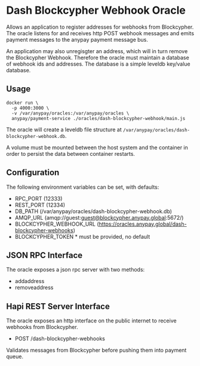 # Dash Blockcypher Webhook Oracle

Allows an application to register addresses for webhooks from Blockcypher. The
oracle listens for and receives http POST webhook messages and emits payment
messages to the anypay payment message bus.

An application may also unregisgter an address, which will in turn remove the
Blockcypher Webhook. Therefore the oracle must maintain a database of webhook
ids and addresses. The database is a simple leveldb key/value database.

## Usage

```
docker run \
  -p 4000:3000 \
  -v /var/anypay/oracles:/var/anypay/oracles \
  anypay/payment-service ./oracles/dash-blockcypher-webhook/main.js
```

The oracle will create a leveldb file structure at
`/var/anypay/oracles/dash-blockcypher-webhook.db`.

A volume must be mounted between the host system and the container in order to
persist the data between container restarts.

## Configuration

The following environment variables can be set, with defaults:

- RPC_PORT (12333)
- REST_PORT (12334)
- DB_PATH (/var/anypay/oracles/dash-blockcypher-webhook.db)
- AMQP_URL (amqp://guest:guest@blockcypher.anypay.global:5672/)
- BLOCKCYPHER_WEBHOOK_URL (https://oracles.anypay.global/dash-blockcypher-webhooks)
- BLOCKCYPHER_TOKEN * must be provided, no default

## JSON RPC Interface

The oracle exposes a json rpc server with two methods:

- addaddress <dashaddress>
- removeaddress <dashaddress>

## Hapi REST Server Interface

The oracle exposes an http interface on the public internet to receive webhooks
from Blockcypher.

- POST /dash-blockcypher-webhooks

Validates messages from Blockcypher before pushing them into payment queue.

